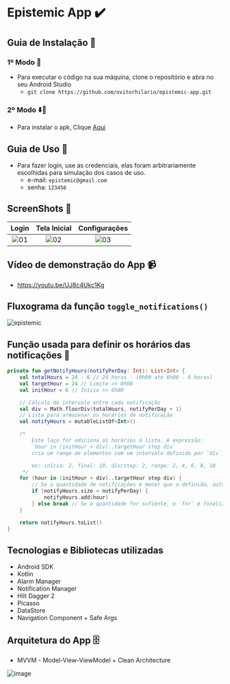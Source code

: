 # Epistemic App ✔️

## Guia de Instalação 📕 
### 1º Modo 🔗
- Para executar o código na sua máquina, clone o repositório e abra no seu Android Studio
    - `git clone https://github.com/ovitorhilario/epistemic-app.git`

### 2º Modo ⬇️📲 
- Para instalar o apk, Clique [Aqui](https://github.com/ovitorhilario/epistemic-app/releases/download/v1.0.1/epistemic.apk)

## Guia de Uso 🧾 
- Para fazer login, use as credenciais, elas foram arbitrariamente escolhidas para simulação dos casos de uso.
  - e-mail: `epistemic@gmail.com`
  - senha: `123456`

## ScreenShots  📸
| Login | Tela Inicial | Configurações | 
| :--------------------: | :--------------------: | :--------------------: |
| ![01](https://github.com/ovitorhilario/epistemic-app/assets/81326138/ccfc0431-67fb-41d1-8a4e-44a5c952ee12) | ![02](https://github.com/ovitorhilario/epistemic-app/assets/81326138/12df81db-f088-47ef-a72c-14185127d831) | ![03](https://github.com/ovitorhilario/epistemic-app/assets/81326138/265ecee0-4347-4be7-bdfa-135761157830) |

## Vídeo de demonstração do App 📹
- https://youtu.be/UJ8c4Ukc1Kg

## Fluxograma da função `toggle_notifications()`
![epistemic](https://github.com/ovitorhilario/epistemic-app/assets/81326138/f77439de-f823-45df-9de8-7902aff15b6c)

## Função usada para definir os horários das notificações 🔔
```kotlin
private fun getNotifyHours(notifyPerDay: Int): List<Int> {
    val totalHours = 24 - 6 // 24 horas - (0h00 até 6h00 - 6 horas)
    val targetHour = 24 // Limite >> 0h00
    val initHour = 6 // Início >> 6h00

    // Cálculo do intervalo entre cada notificação
    val div = Math.floorDiv(totalHours, notifyPerDay + 1)
    // Lista para armazenar os horários de notificação
    val notifyHours = mutableListOf<Int>()

    /*
        Este laço for adiciona os horários à lista. A expressão:
        `hour in (initHour + div)..targetHour step div`
        cria um range de elementos com um intervalo definido por `div`.

        ex: início: 2, final: 10, div/step: 2, range: 2, 4, 6, 8, 10
     */
    for (hour in (initHour + div)..targetHour step div) {
        // Se a quantidade de notificações é menor que a definida, outro é adicionado
        if (notifyHours.size < notifyPerDay) {
            notifyHours.add(hour)
        } else break // Se a quantidade for sufiente, o `for` é finalizado
    }

    return notifyHours.toList()
}
```

## Tecnologias e Bibliotecas utilizadas
- Android SDK
- Kotlin
- Alarm Manager
- Notification Manager
- Hilt Dagger 2
- Picasso
- DataStore
- Navigation Component + Safe Args

## Arquitetura do App 🗄️
- MVVM - Model-View-ViewModel + Clean Architecture
  
![image](https://github.com/ovitorhilario/epistemic-app/assets/81326138/763929ca-da7c-49f5-b1da-9043838bd12d)

